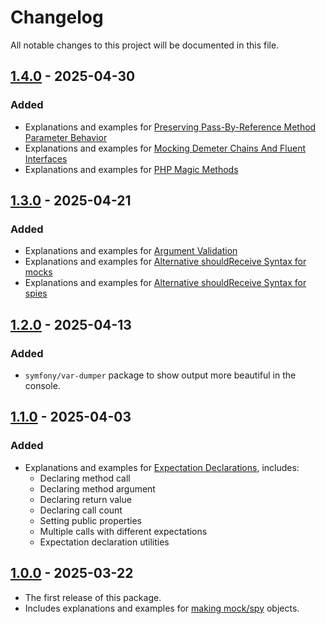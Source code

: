 # Changelog

All notable changes to this project will be documented in this file.

## [1.4.0] - 2025-04-30

### Added

- Explanations and examples for [Preserving Pass-By-Reference Method Parameter Behavior]
- Explanations and examples for [Mocking Demeter Chains And Fluent Interfaces]
- Explanations and examples for [PHP Magic Methods]

## [1.3.0] - 2025-04-21

### Added

- Explanations and examples for [Argument Validation]
- Explanations and examples for [Alternative shouldReceive Syntax for mocks]
- Explanations and examples for [Alternative shouldReceive Syntax for spies]

## [1.2.0] - 2025-04-13

### Added

- `symfony/var-dumper` package to show output more beautiful in the console.

## [1.1.0] - 2025-04-03

### Added

- Explanations and examples for [Expectation Declarations], includes:
  - Declaring method call
  - Declaring method argument
  - Declaring return value
  - Declaring call count
  - Setting public properties
  - Multiple calls with different expectations
  - Expectation declaration utilities

## [1.0.0] - 2025-03-22

- The first release of this package.
- Includes explanations and examples for [making mock/spy] objects.

[1.4.0]: https://github.com/amyavari/php-mockery-examples-and-explanations/compare/v1.3.0...v1.4.0
[1.3.0]: https://github.com/amyavari/php-mockery-examples-and-explanations/compare/v1.2.0...v1.3.0
[1.2.0]: https://github.com/amyavari/php-mockery-examples-and-explanations/compare/v1.1.0...v1.2.0
[1.1.0]: https://github.com/amyavari/php-mockery-examples-and-explanations/compare/v1.0.0...v1.1.0
[1.0.0]: https://github.com/amyavari/php-mockery-examples-and-explanations/compare/d6e594f...v1.0.0
[Preserving Pass-By-Reference Method Parameter Behavior]: https://docs.mockery.io/en/stable/reference/pass_by_reference_behaviours.html
[Mocking Demeter Chains And Fluent Interfaces]: https://docs.mockery.io/en/stable/reference/demeter_chains.html
[PHP Magic Methods]: https://docs.mockery.io/en/stable/reference/magic_methods.html
[Argument Validation]: https://docs.mockery.io/en/stable/reference/argument_validation.html
[Alternative shouldReceive Syntax for mocks]: https://docs.mockery.io/en/stable/reference/alternative_should_receive_syntax.html
[Alternative shouldReceive Syntax for spies]: https://docs.mockery.io/en/stable/reference/spies.html#alternative-shouldreceive-syntax
[Expectation Declarations]: https://docs.mockery.io/en/stable/reference/expectations.html
[making mock/spy]: https://docs.mockery.io/en/stable/reference/creating_test_doubles.html

